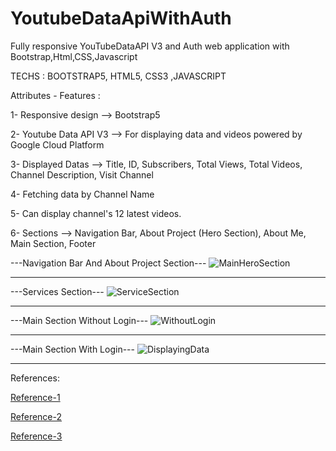 # YoutubeDataApiWithAuth
Fully responsive YouTubeDataAPI V3 and Auth web application with Bootstrap,Html,CSS,Javascript

TECHS : BOOTSTRAP5, HTML5, CSS3 ,JAVASCRIPT


Attributes - Features : 


1- Responsive design  --> Bootstrap5

2- Youtube Data API V3 --> For displaying data and videos powered by Google Cloud Platform

3- Displayed Datas --> Title, ID, Subscribers, Total Views, Total Videos, Channel Description, Visit Channel

4- Fetching data by Channel Name

5- Can display channel's 12 latest videos.

6- Sections --> Navigation Bar, About Project (Hero Section), About Me, Main Section, Footer


---Navigation Bar And About Project Section---
![MainHeroSection](https://user-images.githubusercontent.com/76884187/152890948-1e1ee844-1346-4997-b3c6-951cbe9a8329.png)

---------------

---Services Section---
![ServiceSection](https://user-images.githubusercontent.com/76884187/152891016-e91f08f3-aec4-4b01-9067-5486f973205e.png)

---------------

---Main Section Without Login---
![WithoutLogin](https://user-images.githubusercontent.com/76884187/152891011-2b9dc43d-b70a-48f9-bbfd-803d35d279fa.png)

---------------

---Main Section With Login---
![DisplayingData](https://user-images.githubusercontent.com/76884187/152891019-edfa6c64-0c70-44e0-8b37-f6fc7e2336b9.png)


---------------


References: 

[Reference-1](https://developers.google.com/youtube/v3/getting-started)

[Reference-2](https://www.youtube.com/channel/UC29ju8bIPH5as8OGnQzwJyA)

[Reference-3](https://developer.mozilla.org/en-US/docs/Web/API/Request)





